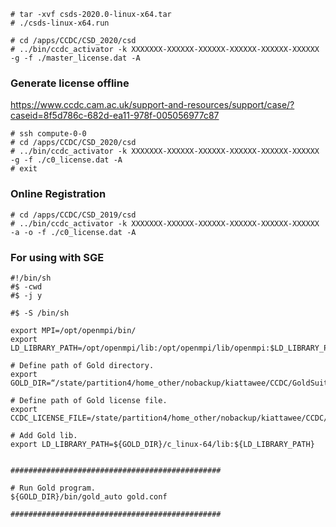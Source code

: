 ```
# tar -xvf csds-2020.0-linux-x64.tar 
# ./csds-linux-x64.run 

# cd /apps/CCDC/CSD_2020/csd 
# ../bin/ccdc_activator -k XXXXXXX-XXXXXX-XXXXXX-XXXXXX-XXXXXX-XXXXXX -g -f ./master_license.dat -A
```

### Generate license offline
https://www.ccdc.cam.ac.uk/support-and-resources/support/case/?caseid=8f5d786c-682d-ea11-978f-005056977c87
```
# ssh compute-0-0
# cd /apps/CCDC/CSD_2020/csd 
# ../bin/ccdc_activator -k XXXXXXX-XXXXXX-XXXXXX-XXXXXX-XXXXXX-XXXXXX -g -f ./c0_license.dat -A
# exit
```

### Online Registration
```
# cd /apps/CCDC/CSD_2019/csd
# ../bin/ccdc_activator -k XXXXXXX-XXXXXX-XXXXXX-XXXXXX-XXXXXX-XXXXXX -a -o -f ./c0_license.dat -A
```

### For using with SGE
```
#!/bin/sh
#$ -cwd
#$ -j y

#$ -S /bin/sh

export MPI=/opt/openmpi/bin/
export LD_LIBRARY_PATH=/opt/openmpi/lib:/opt/openmpi/lib/openmpi:$LD_LIBRARY_PATH

# Define path of Gold directory.
export GOLD_DIR=“/state/partition4/home_other/nobackup/kiattawee/CCDC/GoldSuite_2018/"

# Define path of Gold license file.
export CCDC_LICENSE_FILE=/state/partition4/home_other/nobackup/kiattawee/CCDC/CSD_2018/csd/csd_licence.dat

# Add Gold lib.
export LD_LIBRARY_PATH=${GOLD_DIR}/c_linux-64/lib:${LD_LIBRARY_PATH}


###############################################

# Run Gold program.
${GOLD_DIR}/bin/gold_auto gold.conf

###############################################
```
